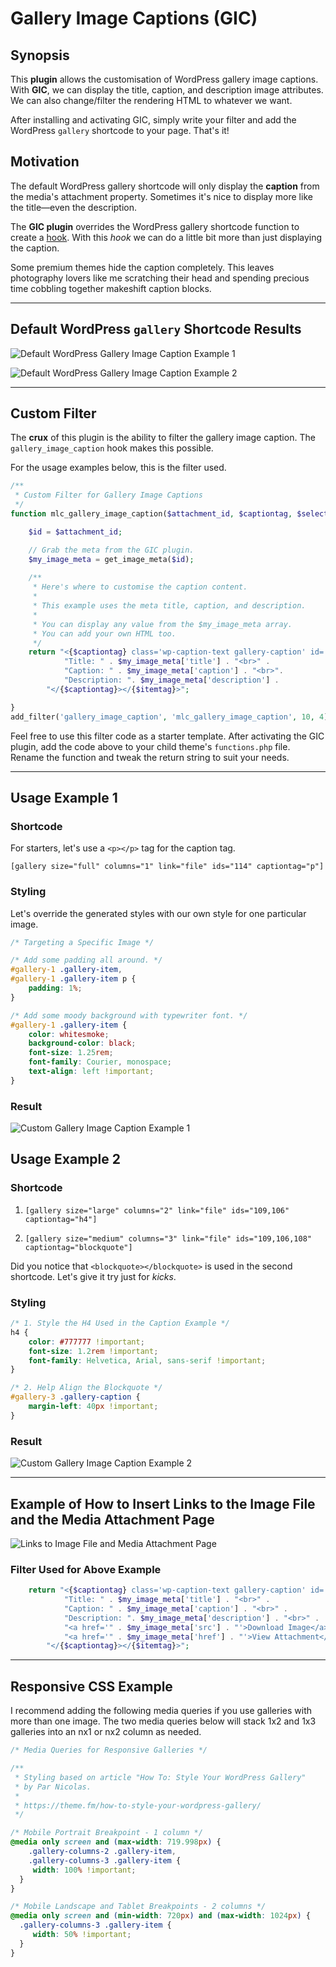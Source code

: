 # Gallery Image Captions (GIC)

## Synopsis

This **plugin** allows the customisation of WordPress gallery image captions. With **GIC**, we can display the title, caption, and description image attributes. We can also change/filter the rendering HTML to whatever we want.

After installing and activating GIC, simply write your filter and add the WordPress `gallery` shortcode to your page. That's it!

## Motivation

The default WordPress gallery shortcode will only display the **caption** from the media's attachment property. Sometimes it's nice to display more like the title&mdash;even the description.

The **GIC plugin** overrides the WordPress gallery shortcode function to create a [hook](https://developer.wordpress.org/plugins/hooks/). With this _hook_ we can do a little bit more than just displaying the caption.

Some premium themes hide the caption completely. This leaves photography lovers like me scratching their head and spending precious time cobbling together makeshift caption blocks.

---

## Default WordPress `gallery` Shortcode Results

![Default WordPress Gallery Image Caption Example 1](https://raw.githubusercontent.com/marklchaves/gallery-image-captions/screenshot-1.jpg)

![Default WordPress Gallery Image Caption Example 2](https://raw.githubusercontent.com/marklchaves/gallery-image-captions/screenshot-2.jpg)

---

## Custom Filter

The **crux** of this plugin is the ability to filter the gallery image caption. The `gallery_image_caption` hook makes this possible. 

For the usage examples below, this is the filter used.

```php
/**
 * Custom Filter for Gallery Image Captions
 */
function mlc_gallery_image_caption($attachment_id, $captiontag, $selector, $itemtag) {

    $id = $attachment_id;

    // Grab the meta from the GIC plugin.
    $my_image_meta = get_image_meta($id);
    
    /**
     * Here's where to customise the caption content.
     * 
     * This example uses the meta title, caption, and description. 
     * 
     * You can display any value from the $my_image_meta array. 
     * You can add your own HTML too.
     */
    return "<{$captiontag} class='wp-caption-text gallery-caption' id='{$selector}-{$id}'>" .
            "Title: " . $my_image_meta['title'] . "<br>" .
            "Caption: " . $my_image_meta['caption'] . "<br>". 
            "Description: ". $my_image_meta['description'] . 
        "</{$captiontag}></{$itemtag}>";

}
add_filter('gallery_image_caption', 'mlc_gallery_image_caption', 10, 4);
```

Feel free to use this filter code as a starter template. After activating the GIC plugin, add the code above to your child theme's `functions.php` file. Rename the function and tweak the return string to suit your needs.

---

## Usage Example 1

### Shortcode

For starters, let's use a `<p></p>` tag for the caption tag.

`[gallery size="full" columns="1" link="file" ids="114" captiontag="p"]`

### Styling

Let's override the generated styles with our own style for one particular image.

```css
/* Targeting a Specific Image */

/* Add some padding all around. */
#gallery-1 .gallery-item, 
#gallery-1 .gallery-item p {
    padding: 1%;
}

/* Add some moody background with typewriter font. */
#gallery-1 .gallery-item {
    color: whitesmoke;
    background-color: black;
    font-size: 1.25rem;
    font-family: Courier, monospace;
    text-align: left !important;
}
```

### Result

![Custom Gallery Image Caption Example 1](https://raw.githubusercontent.com/marklchaves/gallery-image-captions/master/assets/screenshot-4.jpg)

## Usage Example 2

### Shortcode

1. `[gallery size="large" columns="2" link="file" ids="109,106" captiontag="h4"]`

2. `[gallery size="medium" columns="3" link="file" ids="109,106,108" captiontag="blockquote"]`

Did you notice that `<blockquote></blockquote>` is used in the second shortcode. Let's give it try just for _kicks_.

### Styling

```css
/* 1. Style the H4 Used in the Caption Example */
h4 {
	color: #777777 !important;
	font-size: 1.2rem !important;
	font-family: Helvetica, Arial, sans-serif !important;
}
```

```css
/* 2. Help Align the Blockquote */
#gallery-3 .gallery-caption {
    margin-left: 40px !important;
}
```

### Result

![Custom Gallery Image Caption Example 2](https://raw.githubusercontent.com/marklchaves/gallery-image-captions/master/assets/screenshot-5.jpg)

---

## Example of How to Insert Links to the Image File and the Media Attachment Page

![Links to Image File and Media Attachment Page](https://raw.githubusercontent.com/marklchaves/gallery-image-captions/screenshot-5.jpg)

### Filter Used for Above Example

```php
    return "<{$captiontag} class='wp-caption-text gallery-caption' id='{$selector}-{$id}'>" .
            "Title: " . $my_image_meta['title'] . "<br>" .
            "Caption: " . $my_image_meta['caption'] . "<br>" . 
            "Description: ". $my_image_meta['description'] . "<br>" .
            "<a href='" . $my_image_meta['src'] . "'>Download Image</a><br>" .
            "<a href='" . $my_image_meta['href'] . "'>View Attachment</a><br>" .
        "</{$captiontag}></{$itemtag}>";
```

---

## Responsive CSS Example

I recommend adding the following media queries if you use galleries with more than one image. The two media queries below will stack 1x2 and 1x3 galleries into an nx1 or nx2 column as needed.

```css
/* Media Queries for Responsive Galleries */

/**
 * Styling based on article "How To: Style Your WordPress Gallery"
 * by Par Nicolas.
 * 
 * https://theme.fm/how-to-style-your-wordpress-gallery/
 */

/* Mobile Portrait Breakpoint - 1 column */
@media only screen and (max-width: 719.998px) {
    .gallery-columns-2 .gallery-item,
	.gallery-columns-3 .gallery-item { 
	 width: 100% !important; 
  }
}

/* Mobile Landscape and Tablet Breakpoints - 2 columns */
@media only screen and (min-width: 720px) and (max-width: 1024px) {
  .gallery-columns-3 .gallery-item { 
	 width: 50% !important; 
  }
}
```